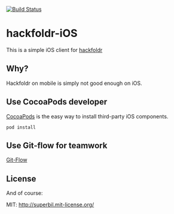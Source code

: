[![Build Status](https://travis-ci.org/hackfoldr/hackfoldr-iOS.svg?branch=master)](https://travis-ci.org/hackfoldr/hackfoldr-iOS)

# hackfoldr-iOS #

This is a simple iOS client for [hackfoldr](https://github.com/hackfoldr/hackfoldr)

## Why? ##

Hackfoldr on mobile is simply not good enough on iOS.

## Use CocoaPods developer ##

[CocoaPods](http://cocoapods.org/) is the easy way to install third-party iOS components.

````
pod install
````

## Use Git-flow for teamwork ##

[Git-Flow](http://nvie.com/posts/a-successful-git-branching-model/)

## License ##

And of course:

MIT: http://superbil.mit-license.org/

